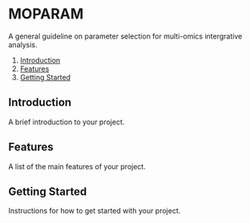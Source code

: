 # MOPARAM
A general guideline on parameter selection for multi-omics intergrative analysis.

1. [Introduction](#introduction)
2. [Features](#features)
3. [Getting Started](#getting-started)

## Introduction
A brief introduction to your project.

## Features
A list of the main features of your project.

## Getting Started
Instructions for how to get started with your project.

